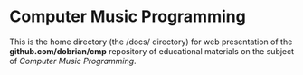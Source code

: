 # Computer Music Programming

This is the home directory (the /docs/ directory) for web presentation of the **github.com/dobrian/cmp** repository of educational materials on the subject of _Computer Music Programming_.
